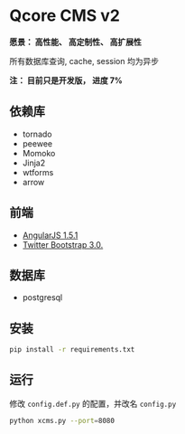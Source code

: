 Qcore CMS v2
================

**愿景： 高性能、 高定制性、 高扩展性**

所有数据库查询, cache, session 均为异步

**注： 目前只是开发版， 进度 7%**

## 依赖库 

- tornado
- peewee
- Momoko
- Jinja2
- wtforms
- arrow

## 前端

- [AngularJS 1.5.1]([http://angularjs.org/)
- [Twitter Bootstrap 3.0.](http://getbootstrap.com/2)

## 数据库

- postgresql

## 安装

```bash
pip install -r requirements.txt
```

## 运行

修改 `config.def.py` 的配置，并改名 `config.py`

```bash
python xcms.py --port=8080
```

